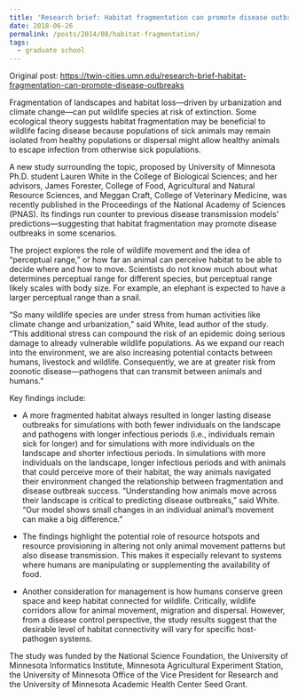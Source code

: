 ```yaml
---
title: 'Research brief: Habitat fragmentation can promote disease outbreaks'
date: 2018-06-26
permalink: /posts/2014/08/habitat-fragmentation/
tags:
  - graduate school
---
```


Original post: https://twin-cities.umn.edu/research-brief-habitat-fragmentation-can-promote-disease-outbreaks

Fragmentation of landscapes and habitat loss—driven by urbanization and climate change—can put wildlife species at risk of extinction. Some ecological theory suggests habitat fragmentation may be beneficial to wildlife facing disease because populations of sick animals may remain isolated from healthy populations or dispersal might allow healthy animals to escape infection from otherwise sick populations.

A new study surrounding the topic, proposed by University of Minnesota Ph.D. student Lauren White in the College of Biological Sciences; and her advisors, James Forester, College of Food, Agricultural and Natural Resource Sciences, and Meggan Craft, College of Veterinary Medicine, was recently published in the Proceedings of the National Academy of Sciences (PNAS). Its findings run counter to previous disease transmission models’ predictions—suggesting that habitat fragmentation may promote disease outbreaks in some scenarios.

The project explores the role of wildlife movement and the idea of “perceptual range,” or how far an animal can perceive habitat to be able to decide where and how to move. Scientists do not know much about what determines perceptual range for different species, but perceptual range likely scales with body size. For example, an elephant is expected to have a larger perceptual range than a snail.

“So many wildlife species are under stress from human activities like climate change and urbanization,” said White, lead author of the study. “This additional stress can compound the risk of an epidemic doing serious damage to already vulnerable wildlife populations. As we expand our reach into the environment, we are also increasing potential contacts between humans, livestock and wildlife. Consequently, we are at greater risk from zoonotic disease—pathogens that can transmit between animals and humans.”

Key findings include:

* A more fragmented habitat always resulted in longer lasting disease outbreaks for simulations with both fewer individuals on the landscape and pathogens with longer infectious periods (i.e.,  individuals remain sick for longer) and for simulations with more individuals on the landscape and shorter infectious periods.
In simulations with more individuals on the landscape, longer infectious periods and with animals that could perceive more of their habitat, the way animals navigated their environment changed the relationship between fragmentation and disease outbreak success.
“Understanding how animals move across their landscape is critical to predicting disease outbreaks,” said White. “Our model shows small changes in an individual animal’s movement can make a big difference.”

* The findings highlight the potential role of resource hotspots and resource provisioning in altering not only animal movement patterns but also disease transmission. This makes it especially relevant to systems where humans are manipulating or supplementing the availability of food.

* Another consideration for management is how humans conserve green space and keep habitat connected for wildlife. Critically, wildlife corridors allow for animal movement, migration and dispersal. However, from a disease control perspective, the study results suggest that the desirable level of habitat connectivity will vary for specific host-pathogen systems.

The study was funded by the National Science Foundation, the University of Minnesota Informatics Institute, Minnesota Agricultural Experiment Station, the University of Minnesota Office of the Vice President for Research and the University of Minnesota Academic Health Center Seed Grant.
